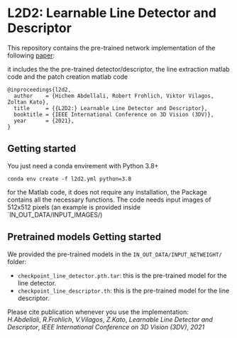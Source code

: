 # L2D2: Learnable Line Detector and Descriptor

This repository contains the pre-trained network implementation of the following [paper](https://www.researchgate.net/publication/355340221_L2D2_Learnable_Line_Detector_and_Descriptor):

it includes the the pre-trained detector/descriptor, the line extraction matlab code and the patch creation matlab code

```text
@inproceedings{l2d2,
  author    = {Hichem Abdellali, Robert Frohlich, Viktor Vilagos, Zoltan Kato},
  title     = {{L2D2:} Learnable Line Detector and Descriptor},
  booktitle = {IEEE International Conference on 3D Vision (3DV)},
  year      = {2021},
}
```

Getting started
-----------------
You just need a conda envirement with Python 3.8+
```
conda env create -f l2d2.yml python=3.8
```
for the Matlab code, it does not require any installation, the Package contains all the necessary functions. 
The code needs input images of 512x512 pixels (an example is provided inside `IN_OUT_DATA/INPUT_IMAGES/)



Pretrained models Getting started
-----------------
We provided the pre-trained models in the `IN_OUT_DATA/INPUT_NETWEIGHT/` folder:
 - `checkpoint_line_detector.pth.tar`: this is the pre-trained model for the line detector.
 - `checkpoint_line_descriptor.th`: this is the pre-trained model for the line descriptor.



Please cite publication whenever you use the implementation:  
*H.Abdellali*, *R.Frohlich*, *V.Vilagos*, *Z.Kato*, *Learnable Line Detector and Descriptor*, *IEEE International Conference on 3D Vision (3DV)*, *2021*
